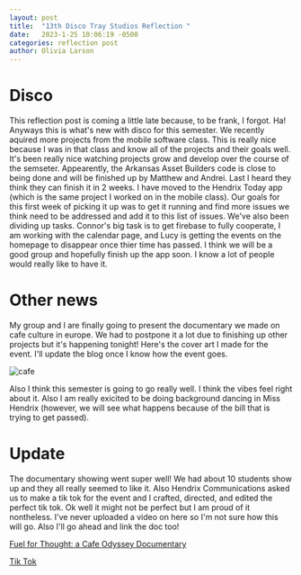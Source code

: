 ```yaml
---
layout: post
title:  "13th Disco Tray Studios Reflection "
date:   2023-1-25 10:06:19 -0500
categories: reflection post
author: Olivia Larson
---
```

# Disco
This reflection post is coming a little late because, to be frank, I forgot. Ha! Anyways this is what's new with disco for this semester. We recently aquired more projects from the mobile software class. This is really nice because I was in that class and know all of the projects and their goals well. It's been really nice watching projects grow and develop over the course of the semseter. Appearently, the Arkansas Asset Builders code is close to being done and will be finished up by Matthew and Andrei. Last I heard they think they can finish it in 2 weeks. I have moved to the Hendrix Today app (which is the same project I worked on in the mobile class). Our goals for this first week of picking it up was to get it running and find more issues we think need to be addressed and add it to this list of issues. We've also been dividing up tasks. Connor's big task is to get firebase to fully cooperate, I am working with the calendar page, and Lucy is getting the events on the homepage to disappear once thier time has passed. I think we will be a good group and hopefully finish up the app soon. I know a lot of people would really like to have it.

# Other news
My group and I are finally going to present the documentary we made on cafe culture in europe. We had to postpone it a lot due to finishing up other projects but it's happening tonight! Here's the cover art I made for the event. I'll update the blog once I know how the event goes.

![cafe]({{site.baseurl}}/assets/images/cafe.jpg)

Also I think this semester is going to go really well. I think the vibes feel right about it. Also I am really exicited to be doing background dancing in Miss Hendrix (however, we will see what happens because of the bill that is trying to get passed). 

# Update
The documentary showing went super well! We had about 10 students show up and they all really seemed to like it. Also Hendrix Communications asked us to make a tik tok for the event and I crafted, directed, and edited the perfect tik tok. Ok well it might not be perfect but I am proud of it nontheless. I've never uploaded a video on here so I'm not sure how this will go. Also I'll go ahead and link the doc too!

[Fuel for Thought: a Cafe Odyssey Documentary][doc]

[doc]: https://www.youtube.com/watch?v=8T7AqcJIrrA

[Tik Tok][tik]

[tik]: https://fb.watch/iw9Fwf1qQx/
